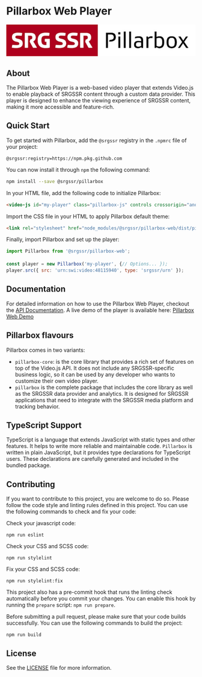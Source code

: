 # Pillarbox Web Player

[![Pillarbox logo](README-images/logo.jpg)](https://github.com/SRGSSR/pillarbox-web)

## About

The Pillarbox Web Player is a web-based video player that extends Video.js to enable playback of
SRGSSR content through a custom data provider. This player is designed to enhance the viewing
experience of SRGSSR content, making it more accessible and feature-rich.

## Quick Start

To get started with Pillarbox, add the `@srgssr` registry in the `.npmrc` file of your project: 

```text
@srgssr:registry=https://npm.pkg.github.com
```

You can now install it through `npm` the following command:

```bash
npm install --save @srgssr/pillarbox
```

In your HTML file, add the following code to initialize Pillarbox:

```html
<video-js id="my-player" class="pillarbox-js" controls crossorigin="anonymous"></video-js>
```

Import the CSS file in your HTML to apply Pillarbox default theme:

```html
<link rel="stylesheet" href="node_modules/@srgssr/pillarbox-web/dist/pillarbox.min.css">
```

Finally, import Pillarbox and set up the player:

```javascript
import Pillarbox from '@srgssr/pillarbox-web';

const player = new Pillarbox('my-player', {// Options... });
player.src({ src: 'urn:swi:video:48115940', type: 'srgssr/urn' });
```

## Documentation

For detailed information on how to use the Pillarbox Web Player, checkout
the [API Documentation](https://srgssr.github.io/pillarbox-web/api). A live demo of the player is
available here: [Pillarbox Web Demo](https://srgssr.github.io/pillarbox-web-demo/)

## Pillarbox flavours

Pillarbox comes in two variants:

- `pillarbox-core`: is the core library that provides a rich set of features on top of the Video.js
  API. It does not include any SRGSSR-specific business logic, so it can be used by any developer
  who wants to customize their own video player.
- `pillarbox` is the complete package that includes the core library as well as the SRGSSR data
  provider and analytics. It is designed for SRGSSR applications that need to integrate with the
  SRGSSR media platform and tracking behavior.

## TypeScript Support

TypeScript is a language that extends JavaScript with static types and other features. It helps to
write more reliable and maintainable code. `Pillarbox` is written in plain JavaScript, but it
provides type declarations for TypeScript users. These declarations are carefully generated and
included in the bundled package.

## Contributing

If you want to contribute to this project, you are welcome to do so. Please follow the code style
and linting rules defined in this project. You can use the following commands to check and fix your
code:

Check your javascript code:

```shell
npm run eslint
```

Check your CSS and SCSS code:

```shell
npm run stylelint
```

Fix your CSS and SCSS code:

```shell
npm run stylelint:fix
```

This project also has a pre-commit hook that runs the linting check automatically before you commit
your changes. You can enable this hook by running the `prepare` script: `npm run prepare`.

Before submitting a pull request, please make sure that your code builds successfully. You can use
the following commands to build the project:

```shell
npm run build
```

## License

See the [LICENSE](../LICENSE) file for more information.
